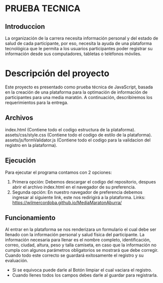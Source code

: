 # PRUEBA TECNICA
## Introduccion
La organización de la carrera necesita información personal y del estado de salud de cada participante, por eso, necesita la ayuda de una plataforma tecnológica que le permita a los usuarios participantes poder registrar su información desde sus computadores, tabletas o teléfonos móviles.

# Descripción del proyecto
Este proyecto es presentado como prueba técnica de JavaScript, basada en la creación de una plataforma para la optimación de información de participantes para una media maratón. A continuación, describiremos los requerimientos para la entrega.

## Archivos
index.html (Contiene todo el codigo estructura de la plataforma).
assets/css/style.css (Contiene todo el codigo de estilo de la plataforma).
assets/js/formValidator.js (Contiene todo el codigo para la validacion del registro en la plataforma).

## Ejecución
Para ejecutar el programa contamos con 2 opciones:
1. Primera opción: Debemos descargar el codigo del repositorio, despues abrir el archivo index.html en el navegador de su preferencia. 
2. Segunda opción: En nuestro navegador de preferencia debemos ingresar al siguiente link, este nos redirigirá a la plataforma. Links: https://wilmercordoba.github.io/MediaMaratonAburra/

## Funcionamiento
Al entrar en la plataforma se nos renderizara un formulario el cual debe ser llenado con la información personal y salud física del participante. La información necesaria para llenar es el nombre completo, identificación, correo, ciudad, altura, peso y talla camiseta, en caso que   la información no cumpla con algunos parámetros obligatorios se mostrará que debe corregir. Cuando todo este correcto se guardará exitosamente el registro y su evaluación. 
* Si se equivoca puede darle al Botón limpiar el cual vaciara el registro.
* Cuando llenes todos los campos debes darle al guardar para registrarla.
